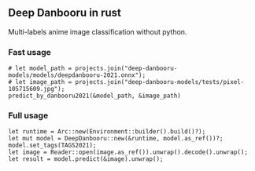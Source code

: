 ## Deep Danbooru in rust

Multi-labels anime image classification without python.

### Fast usage

```rust, ignore
# let model_path = projects.join("deep-danbooru-models/models/deepdanbooru-2021.onnx");
# let image_path = projects.join("deep-danbooru-models/tests/pixel-105715609.jpg");
predict_by_danbooru2021(&model_path, &image_path)
```

### Full usage

```rust, ignore
let runtime = Arc::new(Environment::builder().build()?);
let mut model = DeepDanbooru::new(&runtime, model.as_ref())?;
model.set_tags(TAGS2021);
let image = Reader::open(image.as_ref()).unwrap().decode().unwrap();
let result = model.predict(&image).unwrap();
```